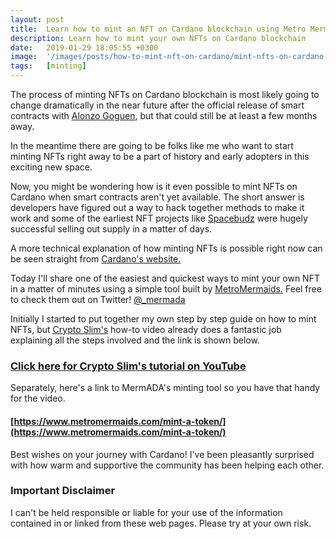 ```yaml
---
layout: post
title:  Learn how to mint an NFT on Cardano blockchain using Metro Mermaids
description: Learn how to mint your own NFTs on Cardano blockchain
date:   2019-01-29 18:05:55 +0300
image:  '/images/posts/how-to-mint-nft-on-cardano/mint-nfts-on-cardano-blockchain.png'
tags:   [minting]
---
```

The process of minting NFTs on Cardano blockchain is most likely going to change dramatically in the near future after the official release of smart contracts with [Alonzo Goguen](https://roadmap.cardano.org/en/goguen/), but that could still be at least a few months away. 

In the meantime there are going to be folks like me who want to start minting NFTs right away to be a part of history and early adopters in this exciting new space. 

Now, you might be wondering how is it even possible to mint NFTs on Cardano when smart contracts aren't yet available. The short answer is developers have figured out a way to hack together methods to make it work and some of the earliest NFT projects like [Spacebudz](https://spacebudz.io) were hugely successful selling out supply in a matter of days.

A more technical explanation of how minting NFTs is possible right now can be seen straight from [Cardano's website.](https://cardano-ledger.readthedocs.io/en/latest/explanations/faq.html#cardano-native-tokens-vs-erc) 

Today I'll share one of the easiest and quickest ways to mint your own NFT in a matter of minutes using a simple tool built by [MetroMermaids.](https://www.metromermaids.com) Feel free to check them out on Twitter! [@_mermada](https://twitter.com/_mermada) 

Initially I started to put together my own step by step guide on how to mint NFTs, but [Crypto Slim's](https://youtu.be/YPvrfV4dkbM) how-to video already does a fantastic job explaining all the steps involved and the link is shown below.

### [Click here for Crypto Slim's tutorial on YouTube](https://youtu.be/YPvrfV4dkbM)

Separately, here's a link to MermADA's minting tool so you have that handy for the video. 

#### [https://www.metromermaids.com/mint-a-token/](https://www.metromermaids.com/mint-a-token/)

Best wishes on your journey with Cardano! I've been pleasantly surprised with how warm and supportive the community has been helping each other.  

### Important Disclaimer
I can't be held responsible or liable for your use of the information contained in or linked from these web pages. Please try at your own risk. 











